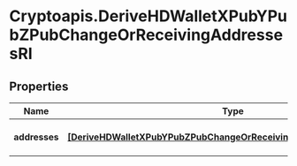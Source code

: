 # Cryptoapis.DeriveHDWalletXPubYPubZPubChangeOrReceivingAddressesRI

## Properties

Name | Type | Description | Notes
------------ | ------------- | ------------- | -------------
**addresses** | [**[DeriveHDWalletXPubYPubZPubChangeOrReceivingAddressesRIAddresses]**](DeriveHDWalletXPubYPubZPubChangeOrReceivingAddressesRIAddresses.md) | Represents the address details. | 


